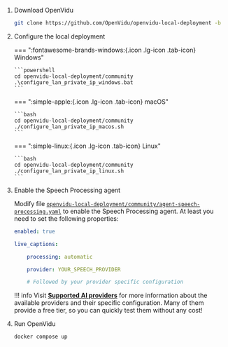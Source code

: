 1.  Download OpenVidu

    ```bash
    git clone https://github.com/OpenVidu/openvidu-local-deployment -b 3.3.0
    ```

2.  Configure the local deployment

    === ":fontawesome-brands-windows:{.icon .lg-icon .tab-icon} Windows"

        ```powershell
        cd openvidu-local-deployment/community
        .\configure_lan_private_ip_windows.bat
        ```

    === ":simple-apple:{.icon .lg-icon .tab-icon} macOS"

        ```bash
        cd openvidu-local-deployment/community
        ./configure_lan_private_ip_macos.sh
        ```

    === ":simple-linux:{.icon .lg-icon .tab-icon} Linux"

        ```bash
        cd openvidu-local-deployment/community
        ./configure_lan_private_ip_linux.sh
        ```

3. Enable the Speech Processing agent

    Modify file [`openvidu-local-deployment/community/agent-speech-processing.yaml`](https://github.com/OpenVidu/openvidu-local-deployment/blob/3.3.0/community/agent-speech-processing.yaml) to enable the Speech Processing agent. At least you need to set the following properties:

    ```yaml
    enabled: true
    
    live_captions:

        processing: automatic

        provider: YOUR_SPEECH_PROVIDER

        # Followed by your provider specific configuration
    ```

    !!! info
        Visit [**Supported AI providers**](../../ai/live-captions.md#supported-ai-providers) for more information about the available providers and their specific configuration. Many of them provide a free tier, so you can quickly test them without any cost!

4.  Run OpenVidu

    ```bash
    docker compose up
    ```
